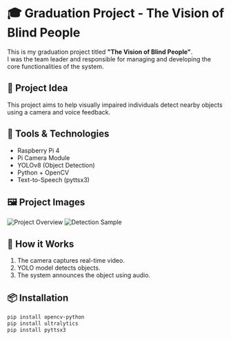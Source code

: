 # 🎓 Graduation Project - The Vision of Blind People

This is my graduation project titled **"The Vision of Blind People"**.  
I was the team leader and responsible for managing and developing the core functionalities of the system.

## 📌 Project Idea
This project aims to help visually impaired individuals detect nearby objects using a camera and voice feedback.

## 🧰 Tools & Technologies
- Raspberry Pi 4
- Pi Camera Module
- YOLOv8 (Object Detection)
- Python + OpenCV
- Text-to-Speech (pyttsx3)

## 🖼️ Project Images
![Project Overview](images/setup.jpg)
![Detection Sample](images/detection.jpg)

## 🧪 How it Works
1. The camera captures real-time video.
2. YOLO model detects objects.
3. The system announces the object using audio.

## 📦 Installation
```bash
pip install opencv-python
pip install ultralytics
pip install pyttsx3

